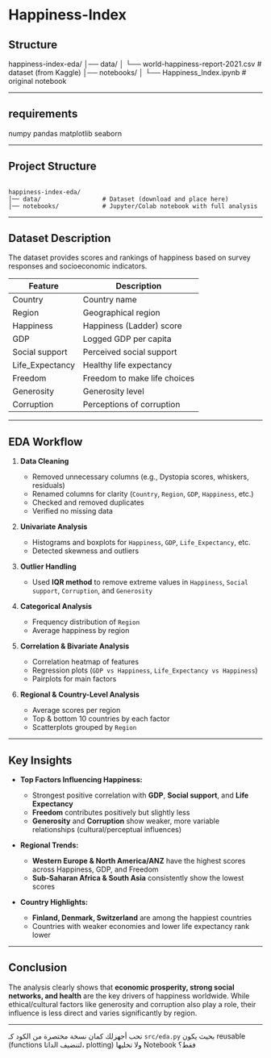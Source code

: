 # Happiness-Index

## Structure

happiness-index-eda/
│── data/
│   └── world-happiness-report-2021.csv   # dataset (from Kaggle)
│── notebooks/
│   └── Happiness_Index.ipynb             # original notebook


---

## requirements

numpy
pandas
matplotlib
seaborn

---

## Project Structure
```

happiness-index-eda/
│── data/                 # Dataset (download and place here)
│── notebooks/            # Jupyter/Colab notebook with full analysis
````

---

## Dataset Description
The dataset provides scores and rankings of happiness based on survey responses and socioeconomic indicators.

| Feature         | Description |
|-----------------|-------------|
| Country         | Country name |
| Region          | Geographical region |
| Happiness       | Happiness (Ladder) score |
| GDP             | Logged GDP per capita |
| Social support  | Perceived social support |
| Life_Expectancy | Healthy life expectancy |
| Freedom         | Freedom to make life choices |
| Generosity      | Generosity level |
| Corruption      | Perceptions of corruption |

---

## EDA Workflow

1. **Data Cleaning**
   - Removed unnecessary columns (e.g., Dystopia scores, whiskers, residuals)
   - Renamed columns for clarity (`Country`, `Region`, `GDP`, `Happiness`, etc.)
   - Checked and removed duplicates
   - Verified no missing data

2. **Univariate Analysis**
   - Histograms and boxplots for `Happiness`, `GDP`, `Life_Expectancy`, etc.
   - Detected skewness and outliers

3. **Outlier Handling**
   - Used **IQR method** to remove extreme values in `Happiness`, `Social support`, `Corruption`, and `Generosity`

4. **Categorical Analysis**
   - Frequency distribution of `Region`
   - Average happiness by region

5. **Correlation & Bivariate Analysis**
   - Correlation heatmap of features
   - Regression plots (`GDP vs Happiness`, `Life_Expectancy vs Happiness`)
   - Pairplots for main factors

6. **Regional & Country-Level Analysis**
   - Average scores per region
   - Top & bottom 10 countries by each factor
   - Scatterplots grouped by `Region`

---

## Key Insights

- **Top Factors Influencing Happiness:**
  - Strongest positive correlation with **GDP**, **Social support**, and **Life Expectancy**
  - **Freedom** contributes positively but slightly less
  - **Generosity** and **Corruption** show weaker, more variable relationships (cultural/perceptual influences)

- **Regional Trends:**
  - **Western Europe & North America/ANZ** have the highest scores across Happiness, GDP, and Freedom
  - **Sub-Saharan Africa & South Asia** consistently show the lowest scores

- **Country Highlights:**
  - **Finland, Denmark, Switzerland** are among the happiest countries
  - Countries with weaker economies and lower life expectancy rank lower

---

## Conclusion

The analysis clearly shows that **economic prosperity, strong social networks, and health** are the key drivers of happiness worldwide.
While ethical/cultural factors like generosity and corruption also play a role, their influence is less direct and varies significantly by region.

---

تحب أجهزلك كمان نسخة مختصرة من الكود كـ `src/eda.py` بحيث يكون reusable (functions لتنضيف الداتا، plotting) ولا تخليها Notebook فقط؟
```
